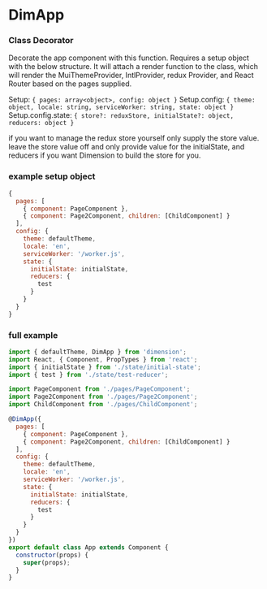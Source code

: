 # DimApp
### **Class Decorator**

Decorate the app component with this function.
Requires a setup object with the below structure.
It will attach a render function to the class, which will render the MuiThemeProvider, IntlProvider, redux Provider, and React Router based on the pages supplied.

Setup: ```{ pages: array<object>, config: object }```
Setup.config: ```{ theme: object, locale: string, serviceWorker: string, state: object }```
Setup.config.state: ```{ store?: reduxStore, initialState?: object, reducers: object }```

if you want to manage the redux store yourself only supply the store value.
leave the store value off and only provide value for the initialState, and reducers
if you want Dimension to build the store for you.

### example setup object
``` javascript
{
  pages: [
    { component: PageComponent },
    { component: Page2Component, children: [ChildComponent] }
  ],
  config: {
    theme: defaultTheme,
    locale: 'en',
    serviceWorker: '/worker.js',
    state: {
      initialState: initialState,
      reducers: {
        test
      }
    }
  }
}
```

### full example
``` javascript
import { defaultTheme, DimApp } from 'dimension';
import React, { Component, PropTypes } from 'react';
import { initialState } from './state/initial-state';
import { test } from './state/test-reducer';

import PageComponent from './pages/PageComponent';
import Page2Component from './pages/Page2Component';
import ChildComponent from './pages/ChildComponent';

@DimApp({
  pages: [
    { component: PageComponent },
    { component: Page2Component, children: [ChildComponent] }
  ],
  config: {
    theme: defaultTheme,
    locale: 'en',
    serviceWorker: '/worker.js',
    state: {
      initialState: initialState,
      reducers: {
        test
      }
    }
  }
})
export default class App extends Component {
  constructor(props) {
    super(props);
  }
}
```